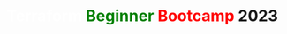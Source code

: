 # <span style="color:white">Terraform</span> <span style="color:green">Beginner</span> <span style="color:red">Bootcamp</span> 2023
